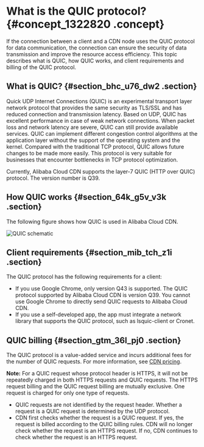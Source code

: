 # What is the QUIC protocol? {#concept_1322820 .concept}

If the connection between a client and a CDN node uses the QUIC protocol for data communication, the connection can ensure the security of data transmission and improve the resource access efficiency. This topic describes what is QUIC, how QUIC works, and client requirements and billing of the QUIC protocol.

## What is QUIC? {#section_bhc_u76_dw2 .section}

Quick UDP Internet Connections \(QUIC\) is an experimental transport layer network protocol that provides the same security as TLS/SSL and has reduced connection and transmission latency. Based on UDP, QUIC has excellent performance in case of weak network connections. When packet loss and network latency are severe, QUIC can still provide available services. QUIC can implement different congestion control algorithms at the application layer without the support of the operating system and the kernel. Compared with the traditional TCP protocol, QUIC allows future changes to be made more easily. This protocol is very suitable for businesses that encounter bottlenecks in TCP protocol optimization.

Currently, Alibaba Cloud CDN supports the layer-7 QUIC \(HTTP over QUIC\) protocol. The version number is Q39.

## How QUIC works {#section_64k_g5v_v3k .section}

The following figure shows how QUIC is used in Alibaba Cloud CDN.

![QUIC schematic](http://static-aliyun-doc.oss-cn-hangzhou.aliyuncs.com/assets/img/1054402/156552298752635_en-US.png)

## Client requirements {#section_mib_tch_z1i .section}

The QUIC protocol has the following requirements for a client:

-   If you use Google Chrome, only version Q43 is supported. The QUIC protocol supported by Alibaba Cloud CDN is version Q39. You cannot use Google Chrome to directly send QUIC requests to Alibaba Cloud CDN.
-   If you use a self-developed app, the app must integrate a network library that supports the QUIC protocol, such as lsquic-client or Cronet.

## QUIC billing {#section_gtm_36l_pj0 .section}

The QUIC protocol is a value-added service and incurs additional fees for the number of QUIC requests. For more information, see [CDN pricing](https://www.aliyun.com/price/product?spm=5176.175459.915900.btn2.3749312f2FsBxF#/cdn/detail).

**Note:** For a QUIC request whose protocol header is HTTPS, it will not be repeatedly charged in both HTTPS requests and QUIC requests. The HTTPS request billing and the QUIC request billing are mutually exclusive. One request is charged for only one type of requests.

-   QUIC requests are not identified by the request header. Whether a request is a QUIC request is determined by the UDP protocol.
-   CDN first checks whether the request is a QUIC request. If yes, the request is billed according to the QUIC billing rules. CDN will no longer check whether the request is an HTTPS request. If no, CDN continues to check whether the request is an HTTPS request.

